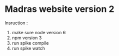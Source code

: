 # Madras website version 2 #

Insruction :
1. make sure node version 6
2. npm version 3
3. run spike compile
4. run spike watch